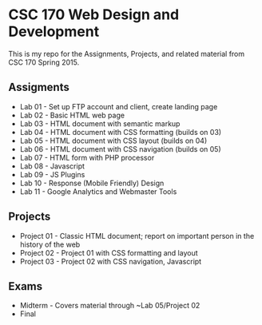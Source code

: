 # CSC 170 Web Design and Development #
This is my repo for the Assignments, Projects, and related material from CSC 170 Spring 2015.

## Assigments ##
* Lab 01 - Set up FTP account and client, create landing page
* Lab 02 - Basic HTML web page 
* Lab 03 - HTML document with semantic markup
* Lab 04 - HTML document with CSS formatting (builds on 03)
* Lab 05 - HTML document with CSS layout (builds on 04)
* Lab 06 - HTML document with CSS navigation (builds on 05)
* Lab 07 - HTML form with PHP processor
* Lab 08 - Javascript
* Lab 09 - JS Plugins
* Lab 10 - Response (Mobile Friendly) Design
* Lab 11 - Google Analytics and Webmaster Tools

## Projects ##
* Project 01 - Classic HTML document; report on important person in the history of the web
* Project 02 - Project 01 with CSS formatting and layout
* Project 03 - Project 02 with CSS navigation, Javascript 

## Exams ##
* Midterm - Covers material through ~Lab 05/Project 02
* Final